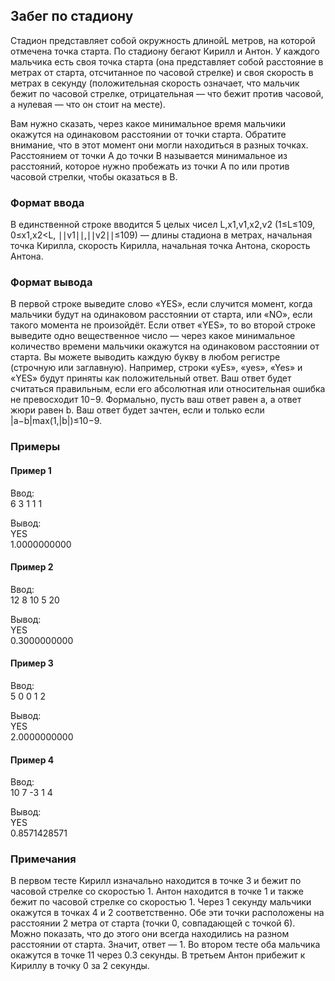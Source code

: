 ## Забег по стадиону

Стадион представляет собой окружность длинойL метров, на которой отмечена точка старта. По стадиону бегают Кирилл и 
Антон. У каждого мальчика есть своя точка старта (она представляет собой расстояние в метрах от старта, отсчитанное 
по часовой стрелке) и своя скорость в метрах в секунду (положительная скорость означает, что мальчик бежит по часовой
стрелке, отрицательная — что бежит против часовой, а нулевая — что он стоит на месте).

Вам нужно сказать, через какое минимальное время мальчики окажутся на одинаковом расстоянии от точки старта.
Обратите внимание, что в этот момент они могли находиться в разных точках. Расстоянием от точки A до точки B называется
минимальное из расстояний, которое нужно пробежать из точки A по или против часовой стрелки, чтобы оказаться в B.

### Формат ввода

В единственной строке вводится 5 целых чисел L,x1,v1,x2,v2 (1≤L≤109, 0≤x1,x2<L, ∣∣v1∣∣,∣∣v2∣∣≤109) — длины стадиона в 
метрах, начальная точка Кирилла, скорость Кирилла, начальная точка Антона, скорость Антона. 

### Формат вывода

В первой строке выведите слово «YES», если случится момент, когда мальчики будут на одинаковом расстоянии от старта, 
или «NO», если такого момента не произойдёт.
Если ответ «YES», то во второй строке выведите одно вещественное число — через какое минимальное количество времени 
мальчики окажутся на одинаковом расстоянии от старта.
Вы можете выводить каждую букву в любом регистре (строчную или заглавную). Например, строки «yEs», «yes», «Yes» и 
«YES» будут приняты как положительный ответ.
Ваш ответ будет считаться правильным, если его абсолютная или относительная ошибка не превосходит 10−9.
Формально, пусть ваш ответ равен a, а ответ жюри равен b. 
Ваш ответ будет зачтен, если и только если |a−b|max(1,|b|)≤10−9. 

### Примеры
#### Пример 1
Ввод:  
6 3 1 1 1  

Вывод:  
YES  
1.0000000000  

#### Пример 2
Ввод:  
12 8 10 5 20  

Вывод:  
YES  
0.3000000000    

#### Пример 3
Ввод:  
5 0 0 1 2    

Вывод:  
YES  
2.0000000000  

#### Пример 4
Ввод:  
10 7 -3 1 4  

Вывод:  
YES  
0.8571428571  

### Примечания

В первом тесте Кирилл изначально находится в точке 3 и бежит по часовой стрелке со скоростью 1. Антон находится в 
точке 1 и также бежит по часовой стрелке со скоростью 1. Через 1 секунду мальчики окажутся в точках 4 и 2 
соответственно. Обе эти точки расположены на расстоянии 2 метра от старта (точки 0, совпадающей с точкой 6). Можно 
показать, что до этого они всегда находились на разном расстоянии от старта. Значит, ответ — 1.
Во втором тесте оба мальчика окажутся в точке 11 через 0.3 секунды.
В третьем Антон прибежит к Кириллу в точку 0 за 2 секунды. 
